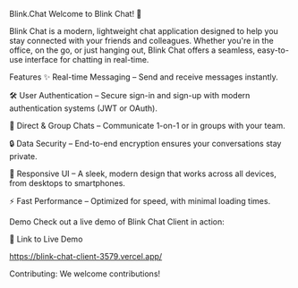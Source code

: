 Blink.Chat
Welcome to Blink Chat! 🚀

Blink Chat is a modern, lightweight chat application designed to help you stay connected with your friends and colleagues. Whether you're in the office, on the go, or just hanging out, Blink Chat offers a seamless, easy-to-use interface for chatting in real-time.

Features
✨ Real-time Messaging – Send and receive messages instantly.

🛠️ User Authentication – Secure sign-in and sign-up with modern authentication systems (JWT or OAuth).

💬 Direct & Group Chats – Communicate 1-on-1 or in groups with your team.

🔒 Data Security – End-to-end encryption ensures your conversations stay private.

📱 Responsive UI – A sleek, modern design that works across all devices, from desktops to smartphones.

⚡ Fast Performance – Optimized for speed, with minimal loading times.

Demo
Check out a live demo of Blink Chat Client in action:

🔗 Link to Live Demo

https://blink-chat-client-3579.vercel.app/


Contributing:
We welcome contributions! 

